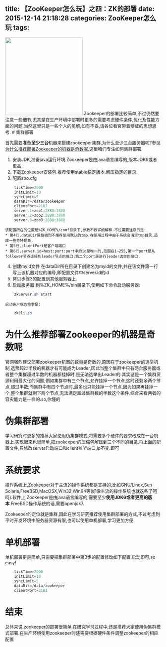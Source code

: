 title: 【ZooKeeper怎么玩】之四：ZK的部署
date: 2015-12-14 21:18:28
categories: ZooKeeper怎么玩
tags:
---
<img src="/img/zk_install.png" width="250" height="250" class="img-topic" />
Zookeeper的部署比较简单,不过仍然要注意一些细节,尤其是在生产环境中部署时更多的需要考虑硬件条件,优化及性能方面的问题.当然这里只是一些个人的见解,如有不妥,请各位看官带着辩证的思想思考.
<!--more-->
# 集群部署

首先需要准备<strong>至少三台</strong>机器来搭建zookeeper集群,为什么至少三台服务器呢?参见[为什么推荐部署Zookeeper的机器是奇数呢](#为什么推荐部署Zookeeper的机器是奇数呢 "为什么"),这里咱们专注如何集群部署.

1. 安装JDK,准备java运行环境.Zookeeper是由java语言编写的,版本JDK6或者更高.
2. 下载Zookeeper安装包.推荐使用stable稳定版本.解压指定的目录.
3. 配置zoo.cfg
```java
	tickTime=2000
	initLimit=10
	syncLimit=5
	dataDir=/data/zookeeper
	clientPort=2181
	server.1=zoo1:2888:3888
	server.2=zoo2:2888:3888
	server.3=zoo3:2888:3888
```
	该配置所在的位置是%ZK_HOME%/conf目录下,参数不做详细解释.不过需要注意的是:
	* 第4行,dataDir属性强烈不推荐使用默认的tmp,在使用过程中由于系统会清空tmp目录,造成一些奇特现象.
	* 第5行,clientPort是客户端端口
	* 第6行,server.id=host:port:port中的id是唯一的,范围在1~255,第一个port是从follower节点连接到leader节点的端口;第二个port是进行leader选举的端口.
4. 创建myid文件
	在dataDir所在目录下创建名为myid的文件,并在该文件第一行写上该机器对应的编号,即配置文件中server.id的id
5. 拷贝步骤3的配置到其他服务器上.
6. 启动服务器
	到%ZK_HOME%/bin目录下,使用如下命令启动服务器:
```java
	zkServer.sh start
```	
	启动客户端的命令是:
```java
	zkCli.sh
```		

# 为什么推荐部署Zookeeper的机器是奇数呢

官网强烈建议部署zookeeper机器的数量是奇数的,原因在于zookeeper的选举机制,选票超过半数的机器才有可能成为Leader,因此当整个集群中只有两台服务器或者整个集群超过半数的机器都挂掉时,是无法选举出Leader的.其实这是一个集群资源利用最大化的问题,例如集群中有三个节点,允许挂掉一个节点,这时还剩余两个节点,超过半数;而集群中有四个节点时,最多也只能挂掉一个节点,因为如果再挂掉一个,整个集群就剩下两个节点,无法满足超过集群数的半数这个条件.综合来看两者的容灾能力是一样的.so,你懂的


# 伪集群部署

学习研究时更多的推荐大家使用伪集群模式,将需要多个硬件的要求改成在一台机器上.实现起来也很简单,把zookeeper的压缩包解压到三个不同的目录,将上面的配置文件,只修改server启动端口和client监听端口,ip不变.即可


# 系统要求

操作系统上,Zookeeper对于主流的操作系统都是支持的,比如GNU/Linux,Sun Solaris,FreeBSD,MacOSX,Win32,Win64等(好像主流的操作系统也就这些了呵呵).软件上,Zookeeper是由java语言编写的,需要至少<strong>使用JDK6或者更高的版本</strong>.FreeBSD操作系统的话,需要openjdk7.

Zookeeper的定位就是集群,因此在学习研究推荐使用集群部署的方式,不过考虑到平时开发环境中服务器资源有限,也可以使用单机部署,学习更加方便.

# 单机部署

单机部署更是简单,只需要把集群部署中第3步的配置修改如下配置,启动即可,so easy!
```java
	tickTime=2000
	initLimit=10
	syncLimit=5
	dataDir=/data/zookeeper
	clientPort=2181
```	
# 结束

总体来说,zookeeper的部署很简单,在研究学习过程中,还是推荐大家使用伪集群模式部署.在生产环境使用zookeeper时还需要根据硬件条件调整zookeeper的相应配置

